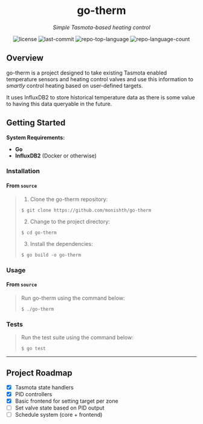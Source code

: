 <p align="center">
    <h1 align="center">go-therm</h1>
</p>
<p align="center">
    <em>Simple Tasmota-based heating control</em>
</p>
<p align="center">
	<img src="https://img.shields.io/github/license/monishth/go-therm?style=default&logo=opensourceinitiative&logoColor=white&color=0080ff" alt="license">
	<img src="https://img.shields.io/github/last-commit/monishth/go-therm?style=default&logo=git&logoColor=white&color=0080ff" alt="last-commit">
	<img src="https://img.shields.io/github/languages/top/monishth/go-therm?style=default&color=0080ff" alt="repo-top-language">
	<img src="https://img.shields.io/github/languages/count/monishth/go-therm?style=default&color=0080ff" alt="repo-language-count">
<p>
<p align="center">
	<!-- default option, no dependency badges. -->
</p>

## Overview

go-therm is a project designed to take existing Tasmota enabled temperature sensors and heating control valves and use this information to _smartly_ control heating based on user-defined targets.

It uses InfluxDB2 to store historical temperature data as there is some value to having this data queryable in the future.

## Getting Started

**System Requirements:**

- **Go**
- **InfluxDB2** (Docker or otherwise)

### Installation

<h4>From <code>source</code></h4>

> 1. Clone the go-therm repository:
>
> ```console
> $ git clone https://github.com/monishth/go-therm
> ```
>
> 2. Change to the project directory:
>
> ```console
> $ cd go-therm
> ```
>
> 3. Install the dependencies:
>
> ```console
> $ go build -o go-therm
> ```

### Usage

<h4>From <code>source</code></h4>

> Run go-therm using the command below:
>
> ```console
> $ ./go-therm
> ```

### Tests

> Run the test suite using the command below:
>
> ```console
> $ go test
> ```

---

## Project Roadmap

- [x] Tasmota state handlers
- [x] PID controllers
- [x] Basic frontend for setting target per zone
- [ ] Set valve state based on PID output
- [ ] Schedule system (core + frontend)
